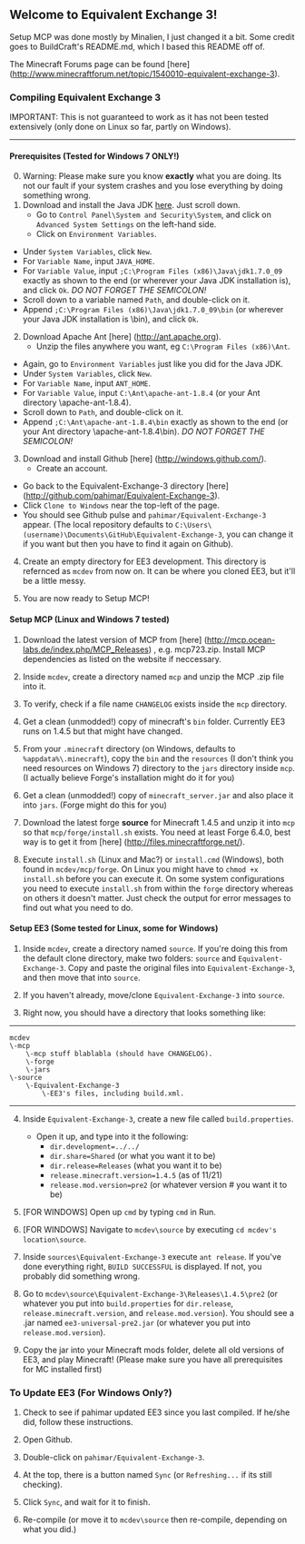 ## Welcome to Equivalent Exchange 3!
Setup MCP was done mostly by Minalien, I just changed it a bit.  Some credit goes to BuildCraft's README.md, which I based this README off of.

The Minecraft Forums page can be found [here] (http://www.minecraftforum.net/topic/1540010-equivalent-exchange-3).

### Compiling Equivalent Exchange 3
IMPORTANT: This is not guaranteed to work as it has not been tested extensively (only done on Linux so far, partly on Windows).
____________________________________________________________________________________________________________________________________________________________________________________________________________________________________________________________________________________________________________________________________________________________________________________________
#### Prerequisites  (Tested for Windows 7 ONLY!)
0. Warning:  Please make sure you know **exactly** what you are doing.  Its not our fault if your system crashes and you lose everything by doing something wrong.
1. Download and install the Java JDK [here](http://www.oracle.com/technetwork/java/javase/downloads/jdk7u9-downloads-1859576.html).  Just scroll down.
	* Go to `Control Panel\System and Security\System`, and click on `Advanced System Settings` on the left-hand side.
	* Click on `Environment Variables`.
  * Under `System Variables`, click `New`.
  * For `Variable Name`, input `JAVA_HOME`.
  * For `Variable Value`, input `;C:\Program Files (x86)\Java\jdk1.7.0_09` exactly as shown to the end (or wherever your Java JDK installation is), and click `Ok`.  *DO NOT FORGET THE SEMICOLON!*
  * Scroll down to a variable named `Path`, and double-click on it.
  * Append `;C:\Program Files (x86)\Java\jdk1.7.0_09\bin` (or wherever your Java JDK installation is \bin), and click `Ok`.
2. Download Apache Ant [here] (http://ant.apache.org).
	* Unzip the files anywhere you want, eg `C:\Program Files (x86)\Ant`.
  * Again, go to `Environment Variables` just like you did for the Java JDK.
  * Under `System Variables`, click `New`.
  * For `Variable Name`, input `ANT_HOME`.
  * For `Variable Value`, input `C:\Ant\apache-ant-1.8.4` (or your Ant directory \apache-ant-1.8.4).
  * Scroll down to `Path`, and double-click on it.
  * Append `;C:\Ant\apache-ant-1.8.4\bin` exactly as shown to the end (or your Ant directory \apache-ant-1.8.4\bin).  *DO NOT FORGET THE SEMICOLON!*
3. Download and install Github [here] (http://windows.github.com/).
	* Create an account.
  * Go back to the Equivalent-Exchange-3 directory [here] (http://github.com/pahimar/Equivalent-Exchange-3).
  * Click `Clone to Windows` near the top-left of the page.
  * You should see Github pulse and `pahimar/Equivalent-Exchange-3` appear.  (The local repository defaults to `C:\Users\(username)\Documents\GitHub\Equivalent-Exchange-3`, you can change it if you want but then you have to find it again on Github).
4. Create an empty directory for EE3 development.  This directory is refernced as `mcdev` from now on.  It can be where you cloned EE3, but it'll be a little messy.

5. You are now ready to Setup MCP!


#### Setup MCP (Linux and Windows 7 tested)
1. Download the latest version of MCP from [here] (http://mcp.ocean-labs.de/index.php/MCP_Releases) , e.g. mcp723.zip. Install MCP dependencies as listed on the website if neccessary.

2. Inside `mcdev`, create a directory named `mcp` and unzip the MCP .zip file into it.

3. To verify, check if a file name `CHANGELOG` exists inside the `mcp` directory.

4. Get a clean (unmodded!) copy of minecraft's `bin` folder. Currently EE3 runs on 1.4.5 but that might have changed.

5. From your `.minecraft` directory (on Windows, defaults to `%appdata%\.minecraft`), copy the `bin` and the `resources` (I don't think you need resources on Windows 7) directory to the `jars` directory inside `mcp`.  (I actually believe Forge's installation might do it for you)

6. Get a clean (unmodded!) copy of `minecraft_server.jar` and also place it into `jars`.  (Forge might do this for you)

7. Download the latest forge **source** for Minecraft 1.4.5 and unzip it into `mcp` so that `mcp/forge/install.sh` exists. You need at least Forge 6.4.0, best way is to get it from [here] (http://files.minecraftforge.net/).

8. Execute `install.sh` (Linux and Mac?) or `install.cmd` (Windows), both found in `mcdev/mcp/forge`. On Linux you might have to `chmod +x` `install.sh` before you can execute it. On some system configurations you need to execute `install.sh` from within the `forge` directory whereas on others it doesn't matter. Just check the output for error messages to find out what you need to do.

#### Setup EE3 (Some tested for Linux, some for Windows)
1. Inside `mcdev`, create a directory named `source`.  If you're doing this from the default clone directory, make two folders:  `source` and `Equivalent-Exchange-3`.  Copy and paste the original files into `Equivalent-Exchange-3`, and then move that into `source`.

2. If you haven't already, move/clone `Equivalent-Exchange-3` into `source`.

3. Right now, you should have a directory that looks something like:

***

	mcdev
	\-mcp
		\-mcp stuff blablabla (should have CHANGELOG).
		\-forge
		\-jars
	\-source
		\-Equivalent-Exchange-3
			\-EE3's files, including build.xml.
***
4. Inside `Equivalent-Exchange-3`, create a new file called `build.properties`.
	* Open it up, and type into it the following:
 		* `dir.development=../../`
		*	`dir.share=Shared` (or what you want it to be)
		*	`dir.release=Releases` (what you want it to be)
		*	`release.minecraft.version=1.4.5` (as of 11/21)
		*	`release.mod.version=pre2` (or whatever version # you want it to be)
5. [FOR WINDOWS] Open up `cmd` by typing `cmd` in Run.

6. [FOR WINDOWS] Navigate to `mcdev\source` by executing `cd mcdev's location\source`.

7. Inside `sources\Equivalent-Exchange-3` execute `ant release`. If you've done everything right, `BUILD SUCCESSFUL` is displayed.  If not, you probably did something wrong.

8. Go to `mcdev\source\Equivalent-Exchange-3\Releases\1.4.5\pre2` (or whatever you put into `build.properties` for `dir.release`, `release.minecraft.version`, and `release.mod.version`).  You should see a .jar named `ee3-universal-pre2.jar` (or whatever you put into `release.mod.version`).

9. Copy the jar into your Minecraft mods folder, delete all old versions of EE3, and play Minecraft!  (Please make sure you have all prerequisites for MC installed first)

### To Update EE3 (For Windows Only?)
1. Check to see if pahimar updated EE3 since you last compiled.  If he/she did, follow these instructions.

2. Open Github.

3. Double-click on `pahimar/Equivalent-Exchange-3`.

4. At the top, there is a button named `Sync` (or `Refreshing...` if its still checking).

5. Click `Sync`, and wait for it to finish.

6. Re-compile (or move it to `mcdev\source` then re-compile, depending on what you did.)